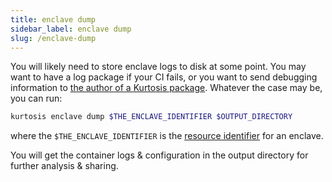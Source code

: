 ```yaml
---
title: enclave dump
sidebar_label: enclave dump
slug: /enclave-dump
---
```


You will likely need to store enclave logs to disk at some point. You may want to have a log package if your CI fails, or you want to send debugging information to [the author of a Kurtosis package][packages-reference]. Whatever the case may be, you can run:

```bash
kurtosis enclave dump $THE_ENCLAVE_IDENTIFIER $OUTPUT_DIRECTORY
```
where the `$THE_ENCLAVE_IDENTIFIER` is the [resource identifier](../resource-identifier.md) for an enclave.

You will get the container logs & configuration in the output directory for further analysis & sharing.

<!-------------------- ONLY LINKS BELOW THIS POINT ----------------------->
[packages-reference]: ../packages.md